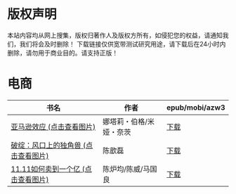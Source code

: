 # 版权声明

本站内容均从网上搜集，版权归著作人及版权方所有，如侵犯您的权益，请通知我们，我们将会及时删除！ 下载链接仅供宽带测试研究用途，请下载后在24小时内删除，请勿用于商业目的。请支持正版！

# 电商

| 书名 | 作者 | epub/mobi/azw3 |
| --- | --- | --- |
| [亚马逊效应 (点击查看图片)](https://www.dushupai.com/attachment/2024/06/09/e67840c3541669d6.jpg) | 娜塔莉・伯格/米娅・奈茨 | [下载](https://url89.ctfile.com/f/31084289-1356985669-150953?p=8866) |
| [破绽：风口上的独角兽 (点击查看图片)](https://www.dushupai.com/attachment/2024/06/08/e5dd5b1bd18b43eb.jpg) | 陈歆磊 | [下载](https://url89.ctfile.com/f/31084289-1357045051-608a4b?p=8866) |
| [11.11如何卖到一个亿 (点击查看图片)](https://www.dushupai.com/attachment/2024/06/02/dbeae48494f3c409.jpg) | 陈炉均/陈威/马国良 | [下载](https://url89.ctfile.com/f/31084289-1357013137-cd6eae?p=8866) |
